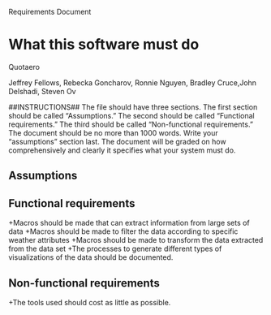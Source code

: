 Requirements Document 

# What this software must do

Quotaero

Jeffrey Fellows, Rebecka Goncharov, Ronnie Nguyen, Bradley Cruce,John Delshadi, Steven Ov

##INSTRUCTIONS##
The file should have three sections. The first section should be called “Assumptions.” The second should be called “Functional requirements.” The third should be called “Non-functional requirements.” The document should be no more than 1000 words. Write your “assumptions” section last. The document will be graded on how comprehensively and clearly it specifies what your system must do.

## Assumptions

## Functional requirements

+Macros should be made that can extract information from large sets of data
+Macros should be made to filter the data according to specific weather attributes
+Macros should be made to transform the data extracted from the data set
+The processes to generate different types of visualizations of the data should be documented.

## Non-functional requirements

+The tools used should cost as little as possible.





